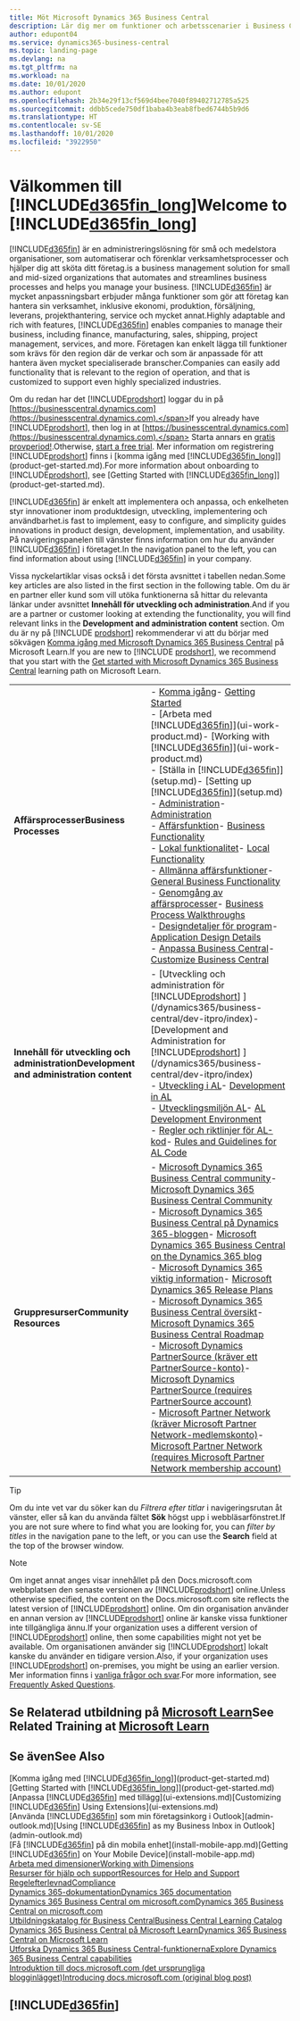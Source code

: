 ```yaml
---
title: Möt Microsoft Dynamics 365 Business Central
description: Lär dig mer om funktioner och arbetsscenarier i Business Central, ett affärsadministreringssystem för små och medelstora företag.
author: edupont04
ms.service: dynamics365-business-central
ms.topic: landing-page
ms.devlang: na
ms.tgt_pltfrm: na
ms.workload: na
ms.date: 10/01/2020
ms.author: edupont
ms.openlocfilehash: 2b34e29f13cf569d4bee7040f89402712785a525
ms.sourcegitcommit: ddbb5cede750df1baba4b3eab8fbed6744b5b9d6
ms.translationtype: HT
ms.contentlocale: sv-SE
ms.lasthandoff: 10/01/2020
ms.locfileid: "3922950"
---
```

# <a name="welcome-to-d365fin_long"></a><span data-ttu-id="3dd68-103">Välkommen till [!INCLUDE[d365fin_long](includes/d365fin_long_md.md)]</span><span class="sxs-lookup"><span data-stu-id="3dd68-103">Welcome to [!INCLUDE[d365fin_long](includes/d365fin_long_md.md)]</span></span>

[!INCLUDE[d365fin](includes/d365fin_md.md)] <span data-ttu-id="3dd68-104">är en administreringslösning för små och medelstora organisationer, som automatiserar och förenklar verksamhetsprocesser och hjälper dig att sköta ditt företag.</span><span class="sxs-lookup"><span data-stu-id="3dd68-104">is a business management solution for small and mid-sized organizations that automates and streamlines business processes and helps you manage your business.</span></span> <span data-ttu-id="3dd68-105">[!INCLUDE[d365fin](includes/d365fin_md.md)] är mycket anpassningsbart erbjuder många funktioner som gör att företag kan hantera sin verksamhet, inklusive ekonomi, produktion, försäljning, leverans, projekthantering, service och mycket annat.</span><span class="sxs-lookup"><span data-stu-id="3dd68-105">Highly adaptable and rich with features, [!INCLUDE[d365fin](includes/d365fin_md.md)] enables companies to manage their business, including finance, manufacturing, sales, shipping, project management, services, and more.</span></span> <span data-ttu-id="3dd68-106">Företagen kan enkelt lägga till funktioner som krävs för den region där de verkar och som är anpassade för att hantera även mycket specialiserade branscher.</span><span class="sxs-lookup"><span data-stu-id="3dd68-106">Companies can easily add functionality that is relevant to the region of operation, and that is customized to support even highly specialized industries.</span></span>

<span data-ttu-id="3dd68-107">Om du redan har det [!INCLUDE[prodshort](includes/prodshort.md)] loggar du in på [https://businesscentral.dynamics.com](https://businesscentral.dynamics.com).</span><span class="sxs-lookup"><span data-stu-id="3dd68-107">If you already have [!INCLUDE[prodshort](includes/prodshort.md)], then log in at [https://businesscentral.dynamics.com](https://businesscentral.dynamics.com).</span></span> <span data-ttu-id="3dd68-108">Starta annars en [gratis provperiod!](https://go.microsoft.com/fwlink/?linkid=847861).</span><span class="sxs-lookup"><span data-stu-id="3dd68-108">Otherwise, [start a free trial](https://go.microsoft.com/fwlink/?linkid=847861).</span></span> <span data-ttu-id="3dd68-109">Mer information om registrering [!INCLUDE[prodshort](includes/prodshort.md)] finns i [komma igång med [!INCLUDE[d365fin_long](includes/d365fin_long_md.md)]](product-get-started.md).</span><span class="sxs-lookup"><span data-stu-id="3dd68-109">For more information about onboarding to [!INCLUDE[prodshort](includes/prodshort.md)], see [Getting Started with [!INCLUDE[d365fin_long](includes/d365fin_long_md.md)]](product-get-started.md).</span></span>  

[!INCLUDE[d365fin](includes/d365fin_md.md)] <span data-ttu-id="3dd68-110">är enkelt att implementera och anpassa, och enkelheten styr innovationer inom produktdesign, utveckling, implementering och användbarhet.</span><span class="sxs-lookup"><span data-stu-id="3dd68-110">is fast to implement, easy to configure, and simplicity guides innovations in product design, development, implementation, and usability.</span></span> <span data-ttu-id="3dd68-111">På navigeringspanelen till vänster finns information om hur du använder [!INCLUDE[d365fin](includes/d365fin_md.md)] i företaget.</span><span class="sxs-lookup"><span data-stu-id="3dd68-111">In the navigation panel to the left, you can find information about using [!INCLUDE[d365fin](includes/d365fin_md.md)] in your company.</span></span>  

<span data-ttu-id="3dd68-112">Vissa nyckelartiklar visas också i det första avsnittet i tabellen nedan.</span><span class="sxs-lookup"><span data-stu-id="3dd68-112">Some key articles are also listed in the first section in the following table.</span></span> <span data-ttu-id="3dd68-113">Om du är en partner eller kund som vill utöka funktionerna så hittar du relevanta länkar under avsnittet **Innehåll för utveckling och administration**.</span><span class="sxs-lookup"><span data-stu-id="3dd68-113">And if you are a partner or customer looking at extending the functionality, you will find relevant links in the **Development and administration content** section.</span></span> <span data-ttu-id="3dd68-114">Om du är ny på [!INCLUDE [prodshort](includes/prodshort.md)] rekommenderar vi att du börjar med sökvägen [Komma igång med Microsoft Dynamics 365 Business Central](/learn/paths/get-started-dynamics-365-business-central/) på Microsoft Learn.</span><span class="sxs-lookup"><span data-stu-id="3dd68-114">If you are new to [!INCLUDE [prodshort](includes/prodshort.md)], we recommend that you start with the [Get started with Microsoft Dynamics 365 Business Central](/learn/paths/get-started-dynamics-365-business-central/) learning path on Microsoft Learn.</span></span>  

|||  
|-|-|  
|<span data-ttu-id="3dd68-115">**Affärsprocesser**</span><span class="sxs-lookup"><span data-stu-id="3dd68-115">**Business Processes**</span></span>|<span data-ttu-id="3dd68-116">-   [Komma igång](product-get-started.md)</span><span class="sxs-lookup"><span data-stu-id="3dd68-116">-   [Getting Started](product-get-started.md)</span></span><br /><span data-ttu-id="3dd68-117">-   [Arbeta med [!INCLUDE[d365fin](includes/d365fin_md.md)]](ui-work-product.md)</span><span class="sxs-lookup"><span data-stu-id="3dd68-117">-   [Working with [!INCLUDE[d365fin](includes/d365fin_md.md)]](ui-work-product.md)</span></span><br /><span data-ttu-id="3dd68-118">-   [Ställa in [!INCLUDE[d365fin](includes/d365fin_md.md)]](setup.md)</span><span class="sxs-lookup"><span data-stu-id="3dd68-118">-   [Setting up [!INCLUDE[d365fin](includes/d365fin_md.md)]](setup.md)</span></span><br /><span data-ttu-id="3dd68-119">-   [Administration](admin-setup-and-administration.md)</span><span class="sxs-lookup"><span data-stu-id="3dd68-119">-   [Administration](admin-setup-and-administration.md)</span></span><br /><span data-ttu-id="3dd68-120">-   [Affärsfunktion](across-business-functionality.md)</span><span class="sxs-lookup"><span data-stu-id="3dd68-120">-   [Business Functionality](across-business-functionality.md)</span></span><br /><span data-ttu-id="3dd68-121">-   [Lokal funktionalitet](LocalFunctionality/Austria/austria-local-functionality.md)</span><span class="sxs-lookup"><span data-stu-id="3dd68-121">-   [Local Functionality](LocalFunctionality/Austria/austria-local-functionality.md)</span></span><br /><span data-ttu-id="3dd68-122">-   [Allmänna affärsfunktioner](ui-across-business-areas.md)</span><span class="sxs-lookup"><span data-stu-id="3dd68-122">-   [General Business Functionality](ui-across-business-areas.md)</span></span><br /><span data-ttu-id="3dd68-123">-   [Genomgång av affärsprocesser](walkthrough-business-process-walkthroughs.md)</span><span class="sxs-lookup"><span data-stu-id="3dd68-123">-   [Business Process Walkthroughs](walkthrough-business-process-walkthroughs.md)</span></span><br /><span data-ttu-id="3dd68-124">-   [Designdetaljer för program](design-details-application-design.md)</span><span class="sxs-lookup"><span data-stu-id="3dd68-124">-   [Application Design Details](design-details-application-design.md)</span></span><br /><span data-ttu-id="3dd68-125">- [Anpassa Business Central](ui-customizing-overview.md)</span><span class="sxs-lookup"><span data-stu-id="3dd68-125">- [Customize Business Central](ui-customizing-overview.md)</span></span>|  
|<span data-ttu-id="3dd68-126">**Innehåll för utveckling och administration**</span><span class="sxs-lookup"><span data-stu-id="3dd68-126">**Development and administration content**</span></span>|<span data-ttu-id="3dd68-127">-   [Utveckling och administration för [!INCLUDE[prodshort](includes/prodshort.md)] ](/dynamics365/business-central/dev-itpro/index)</span><span class="sxs-lookup"><span data-stu-id="3dd68-127">-   [Development and Administration for [!INCLUDE[prodshort](includes/prodshort.md)] ](/dynamics365/business-central/dev-itpro/index)</span></span><br /><span data-ttu-id="3dd68-128">-   [Utveckling i AL](/dynamics365/business-central/dev-itpro/developer/devenv-dev-overview)</span><span class="sxs-lookup"><span data-stu-id="3dd68-128">-   [Development in AL](/dynamics365/business-central/dev-itpro/developer/devenv-dev-overview)</span></span><br /><span data-ttu-id="3dd68-129">-   [Utvecklingsmiljön AL](/dynamics365/business-central/dev-itpro/developer/devenv-reference-overview)</span><span class="sxs-lookup"><span data-stu-id="3dd68-129">-   [AL Development Environment](/dynamics365/business-central/dev-itpro/developer/devenv-reference-overview)</span></span><br /><span data-ttu-id="3dd68-130">-   [Regler och riktlinjer för AL-kod](/dynamics365/business-central/dev-itpro/compliance/apptest-overview)</span><span class="sxs-lookup"><span data-stu-id="3dd68-130">-   [Rules and Guidelines for AL Code](/dynamics365/business-central/dev-itpro/compliance/apptest-overview)</span></span>|  
|<span data-ttu-id="3dd68-131">**Gruppresurser**</span><span class="sxs-lookup"><span data-stu-id="3dd68-131">**Community Resources**</span></span>|<span data-ttu-id="3dd68-132">-   [Microsoft Dynamics 365 Business Central community](https://community.dynamics.com/business)</span><span class="sxs-lookup"><span data-stu-id="3dd68-132">-   [Microsoft Dynamics 365 Business Central Community](https://community.dynamics.com/business)</span></span><br /><span data-ttu-id="3dd68-133">-   [Microsoft Dynamics 365 Business Central på Dynamics 365-bloggen](https://cloudblogs.microsoft.com/dynamics365/it/product/business-central/)</span><span class="sxs-lookup"><span data-stu-id="3dd68-133">-   [Microsoft Dynamics 365 Business Central on the Dynamics 365 blog](https://cloudblogs.microsoft.com/dynamics365/it/product/business-central/)</span></span><br /><span data-ttu-id="3dd68-134">-   [Microsoft Dynamics 365 viktig information](https://go.microsoft.com/fwlink/?linkid=2047422)</span><span class="sxs-lookup"><span data-stu-id="3dd68-134">-   [Microsoft Dynamics 365 Release Plans](https://go.microsoft.com/fwlink/?linkid=2047422)</span></span><br /><span data-ttu-id="3dd68-135">-   [Microsoft Dynamics 365 Business Central översikt](https://dynamics.microsoft.com/roadmap/business-central/)</span><span class="sxs-lookup"><span data-stu-id="3dd68-135">-   [Microsoft Dynamics 365 Business Central Roadmap](https://dynamics.microsoft.com/roadmap/business-central/)</span></span><br /><span data-ttu-id="3dd68-136">-   [Microsoft Dynamics PartnerSource \(kräver ett PartnerSource-konto\)](https://mbs.microsoft.com/partnersource)</span><span class="sxs-lookup"><span data-stu-id="3dd68-136">-   [Microsoft Dynamics PartnerSource \(requires PartnerSource account\)](https://mbs.microsoft.com/partnersource)</span></span><br /><span data-ttu-id="3dd68-137">-   [Microsoft Partner Network \(kräver Microsoft Partner Network-medlemskonto\)](https://mspartner.microsoft.com/en/us/windows/index.aspx)</span><span class="sxs-lookup"><span data-stu-id="3dd68-137">-   [Microsoft Partner Network \(requires Microsoft Partner Network membership account\)](https://mspartner.microsoft.com/en/us/windows/index.aspx)</span></span>|  

> [!TIP]
> <span data-ttu-id="3dd68-138">Om du inte vet var du söker kan du *Filtrera efter titlar* i navigeringsrutan åt vänster, eller så kan du använda fältet **Sök** högst upp i webbläsarfönstret.</span><span class="sxs-lookup"><span data-stu-id="3dd68-138">If you are not sure where to find what you are looking for, you can *filter by titles* in the navigation pane to the left, or you can use the **Search** field at the top of the browser window.</span></span>

> [!NOTE]
> <span data-ttu-id="3dd68-139">Om inget annat anges visar innehållet på den Docs.microsoft.com webbplatsen den senaste versionen av [!INCLUDE[prodshort](includes/prodshort.md)] online.</span><span class="sxs-lookup"><span data-stu-id="3dd68-139">Unless otherwise specified, the content on the Docs.microsoft.com site reflects the latest version of [!INCLUDE[prodshort](includes/prodshort.md)] online.</span></span> <span data-ttu-id="3dd68-140">Om din organisation använder en annan version av [!INCLUDE[prodshort](includes/prodshort.md)] online är kanske vissa funktioner inte tillgängliga ännu.</span><span class="sxs-lookup"><span data-stu-id="3dd68-140">If your organization uses a different version of [!INCLUDE[prodshort](includes/prodshort.md)] online, then some capabilities might not yet be available.</span></span> <span data-ttu-id="3dd68-141">Om organisationen använder sig [!INCLUDE[prodshort](includes/prodshort.md)] lokalt kanske du använder en tidigare version.</span><span class="sxs-lookup"><span data-stu-id="3dd68-141">Also, if your organization uses [!INCLUDE[prodshort](includes/prodshort.md)] on-premises, you might be using an earlier version.</span></span> <span data-ttu-id="3dd68-142">Mer information finns i [vanliga frågor och svar](across-faq.md).</span><span class="sxs-lookup"><span data-stu-id="3dd68-142">For more information, see [Frequently Asked Questions](across-faq.md).</span></span>

## <a name="see-related-training-at-microsoft-learn"></a><span data-ttu-id="3dd68-143">Se Relaterad utbildning på [Microsoft Learn](/learn/browse/?products=dynamics-business-central)</span><span class="sxs-lookup"><span data-stu-id="3dd68-143">See Related Training at [Microsoft Learn](/learn/browse/?products=dynamics-business-central)</span></span>

## <a name="see-also"></a><span data-ttu-id="3dd68-144">Se även</span><span class="sxs-lookup"><span data-stu-id="3dd68-144">See Also</span></span>

<span data-ttu-id="3dd68-145">[Komma igång med [!INCLUDE[d365fin_long](includes/d365fin_long_md.md)]](product-get-started.md)</span><span class="sxs-lookup"><span data-stu-id="3dd68-145">[Getting Started with [!INCLUDE[d365fin_long](includes/d365fin_long_md.md)]](product-get-started.md)</span></span>  
<span data-ttu-id="3dd68-146">[Anpassa [!INCLUDE[d365fin](includes/d365fin_md.md)] med tillägg](ui-extensions.md)</span><span class="sxs-lookup"><span data-stu-id="3dd68-146">[Customizing [!INCLUDE[d365fin](includes/d365fin_md.md)] Using Extensions](ui-extensions.md)</span></span>  
<span data-ttu-id="3dd68-147">[Använda [!INCLUDE[d365fin](includes/d365fin_md.md)] som min företagsinkorg i Outlook](admin-outlook.md)</span><span class="sxs-lookup"><span data-stu-id="3dd68-147">[Using [!INCLUDE[d365fin](includes/d365fin_md.md)] as my Business Inbox in Outlook](admin-outlook.md)</span></span>  
<span data-ttu-id="3dd68-148">[Få [!INCLUDE[d365fin](includes/d365fin_md.md)] på din mobila enhet](install-mobile-app.md)</span><span class="sxs-lookup"><span data-stu-id="3dd68-148">[Getting [!INCLUDE[d365fin](includes/d365fin_md.md)] on Your Mobile Device](install-mobile-app.md)</span></span>  
[<span data-ttu-id="3dd68-149">Arbeta med dimensioner</span><span class="sxs-lookup"><span data-stu-id="3dd68-149">Working with Dimensions</span></span>](finance-dimensions.md)  
[<span data-ttu-id="3dd68-150">Resurser för hjälp och support</span><span class="sxs-lookup"><span data-stu-id="3dd68-150">Resources for Help and Support</span></span>](product-help-and-support.md)  
[<span data-ttu-id="3dd68-151">Regelefterlevnad</span><span class="sxs-lookup"><span data-stu-id="3dd68-151">Compliance</span></span>](compliance/compliance-overview.md)  
[<span data-ttu-id="3dd68-152">Dynamics 365-dokumentation</span><span class="sxs-lookup"><span data-stu-id="3dd68-152">Dynamics 365 documentation</span></span>](/dynamics365/)  
[<span data-ttu-id="3dd68-153">Dynamics 365 Business Central om microsoft.com</span><span class="sxs-lookup"><span data-stu-id="3dd68-153">Dynamics 365 Business Central on microsoft.com</span></span>](https://dynamics.microsoft.com/business-central/overview/)  
[<span data-ttu-id="3dd68-154">Utbildningskatalog för Business Central</span><span class="sxs-lookup"><span data-stu-id="3dd68-154">Business Central Learning Catalog</span></span>](readiness/readiness-learning-catalog.md)  
[<span data-ttu-id="3dd68-155">Dynamics 365 Business Central på Microsoft Learn</span><span class="sxs-lookup"><span data-stu-id="3dd68-155">Dynamics 365 Business Central on Microsoft Learn</span></span>](/learn/browse/?products=dynamics-business-central)  
[<span data-ttu-id="3dd68-156">Utforska Dynamics 365 Business Central-funktionerna</span><span class="sxs-lookup"><span data-stu-id="3dd68-156">Explore Dynamics 365 Business Central capabilities</span></span>](https://dynamics.microsoft.com/business-central/capabilities/)  
[<span data-ttu-id="3dd68-157">Introduktion till docs.microsoft.com (det ursprungliga blogginlägget)</span><span class="sxs-lookup"><span data-stu-id="3dd68-157">Introducing docs.microsoft.com (original blog post)</span></span>](https://docs.microsoft.com/teamblog/introducing-docs-microsoft-com)  

## [!INCLUDE[d365fin](includes/free_trial_md.md)]
